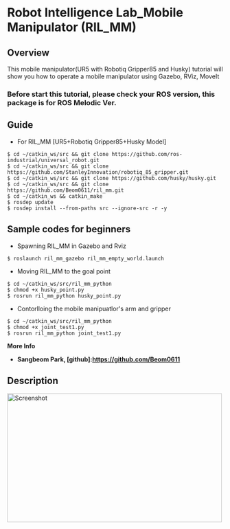 # Robot Intelligence Lab_Mobile Manipulator (RIL_MM)
 
## Overview
This mobile manipulator(UR5 with Robotiq Gripper85 and Husky) tutorial will show you how to operate a mobile manipulator using Gazebo, RViz, MoveIt



### Before start this tutorial, please check your ROS version, this package is for ROS Melodic Ver.



## Guide

- For RIL_MM
[UR5+Robotiq Gripper85+Husky Model]  
```
$ cd ~/catkin_ws/src && git clone https://github.com/ros-industrial/universal_robot.git
$ cd ~/catkin_ws/src && git clone https://github.com/StanleyInnovation/robotiq_85_gripper.git
$ cd ~/catkin_ws/src && git clone https://github.com/husky/husky.git
$ cd ~/catkin_ws/src && git clone https://github.com/Beom0611/ril_mm.git
$ cd ~/catkin_ws && catkin_make
$ rosdep update
$ rosdep install --from-paths src --ignore-src -r -y
```


## Sample codes for beginners 
- Spawning RIL_MM in Gazebo and Rviz 
```  
$ roslaunch ril_mm_gazebo ril_mm_empty_world.launch
```
- Moving RIL_MM to the goal point  
``` 
$ cd ~/catkin_ws/src/ril_mm_python   
$ chmod +x husky_point.py
$ rosrun ril_mm_python husky_point.py 
```
- Contorlloing the mobile manipuatlor's arm and gripper   
```
$ cd ~/catkin_ws/src/ril_mm_python
$ chmod +x joint_test1.py
$ rosrun ril_mm_python joint_test1.py 
```

**More Info**   
- **Sangbeom Park, [github]:https://github.com/Beom0611**  



## Description    

<img width="500" height="300" src="https://user-images.githubusercontent.com/78074831/109133146-08b8df80-7798-11eb-98a7-53325b398b83.png"  alt="Screenshot" title="Screenshot">
